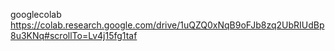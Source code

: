 googlecolab
https://colab.research.google.com/drive/1uQZQ0xNqB9oFJb8zq2UbRIUdBp8u3KNq#scrollTo=Lv4j15fg1taf
